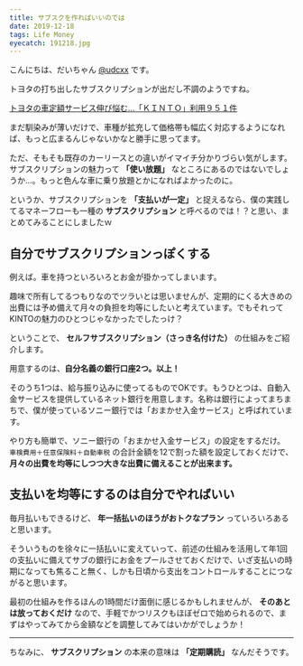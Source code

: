 ```yaml
---
title: サブスクを作ればいいのでは
date: 2019-12-18
tags: Life Money
eyecatch: 191218.jpg
---
```


こんにちは、だいちゃん [@udcxx](https://twitter.com/udc_xx) です。

トヨタの打ち出したサブスクリプションが出だし不調のようですね。

[トヨタの車定額サービス伸び悩む…「ＫＩＮＴＯ」利用９５１件](https://www.yomiuri.co.jp/economy/20191216-OYT1T50194/)

まだ馴染みが薄いだけで、車種が拡充して価格帯も幅広く対応するようになれば、もっと広まるんじゃないかなと勝手に思ってます。

ただ、そもそも既存のカーリースとの違いがイマイチ分かりづらい気がします。サブスクリプションの魅力って **「使い放題」**  なところにあるのではないでしょうか...。もっと色んな車に乗り放題とかになればよかったのに。

というか、サブスクリプションを **「支払いが一定」** と捉えるなら、僕の実践してるマネーフローも一種の **サブスクリプション** と呼べるのでは！？と思い、まとめてみることにしましたｗ

## 自分でサブスクリプションっぽくする

例えば。車を持つといろいろとお金が掛かってしまいます。

趣味で所有してるつもりなのでツラいとは思いませんが、定期的にくる大きめの出費には予め備えて月々の負担を均等にしたいと考えています。でもそれってKINTOの魅力のひとつじゃなかったでしたっけ？

ということで、 **セルフサブスクリプション（さっき名付けた）** の仕組みをご紹介します。

用意するのは、**自分名義の銀行口座2つ。以上！**

そのうち1つは、給与振り込みに使ってるものでOKです。もうひとつは、自動入金サービスを提供しているネット銀行を用意します。名称は銀行によってまちまちで、僕が使っているソニー銀行では「おまかせ入金サービス」と呼ばれています。

やり方も簡単で、ソニー銀行の「おまかせ入金サービス」の設定をするだけ。 `車検費用＋任意保険料＋自動車税` の合計金額を12で割った額を設定しておくだけで、 **月々の出費を均等にしつつ大きな出費に備えることが出来ます。**

## 支払いを均等にするのは自分でやればいい

毎月払いもできるけど、 **年一括払いのほうがおトクなプラン** っていろいろあると思います。

そういうものを徐々に一括払いに変えていって、前述の仕組みを活用して年1回の支払いに備えてサブの銀行にお金をプールさせておくだけで、いざ支払いの時期になっても焦ること無く、しかも日頃から支出をコントロールすることにつながると思います。

最初の仕組みを作るほんの1時間だけ面倒に感じるかもしれませんが、 **そのあとは放っておくだけ** なので、手軽でかつリスクもほぼゼロで始められるので、まずはやってみてから金額などを調整してみてはいかがでしょうか！

-----

ちなみに、 **サブスクリプション** の本来の意味は **「定期購読」** なんだそうです。
